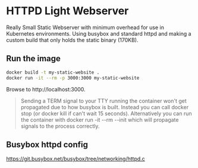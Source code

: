 # HTTPD Light Webserver

Really Small Static Webserver with minimum overhead for use in Kubernetes environments.
Using busybox and standard httpd and making a custom build that only holds the static binary (170KB).

## Run the image

```bash
docker build -t my-static-website .
docker run -it --rm -p 3000:3000 my-static-website
```

Browse to http://localhost:3000.

> Sending a TERM signal to your TTY running the container won't get propagated due to how busybox is built. Instead you can call docker stop (or docker kill if can't wait 15 seconds). Alternatively you can run the container with docker run -it --rm --init which will propagate signals to the process correctly.

## Busybox httpd config

https://git.busybox.net/busybox/tree/networking/httpd.c
